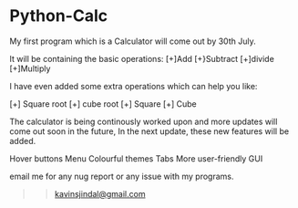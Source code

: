 # Python-Calc
My first program which is a Calculator will come out by 30th July. 

It will be containing the basic operations:
[+]Add
[+}Subtract
[+]divide
[+]Multiply

I have even added some extra operations which can help you like:

[+] Square root
[+] cube root
[+] Square
[+] Cube

The calculator is being continously worked upon and more updates will come out soon in the future, 
In the next update, these new features will be added.

Hover buttons
Menu
Colourful themes
Tabs
More user-friendly GUI

email me for any nug report or any issue with my programs.
>>kavinsjindal@gmail.com
